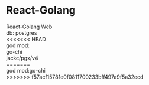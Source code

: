 # React-Golang
<div>React-Golang Web </div>
<div>db: postgres </div>
<<<<<<< HEAD
<div>god mod:</div>
<div>go-chi</div>
<div>jackc/pgx/v4</div>
=======
<div>god mod:go-chi </div>
>>>>>>> f57acf15781e0f0811700233bff497a9f5a32ecd
